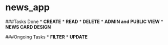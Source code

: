# news_app

###Tasks Done
    * **CREATE**
    * **READ**
    * **DELETE**
    * **ADMIN and PUBLIC VIEW**
    * **NEWS CARD DESIGN**

###Ongoing Tasks
    * **FILTER**
    * **UPDATE**
